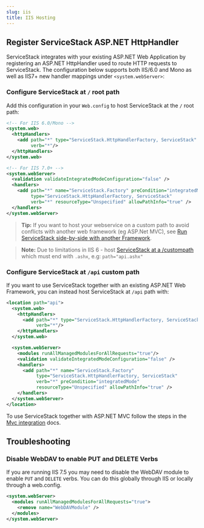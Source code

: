 ```yaml
---
slug: iis
title: IIS Hosting
---
```


## Register ServiceStack ASP.NET HttpHandler

ServiceStack integrates with your existing ASP.NET Web Application by registering an ASP.NET HttpHandler used to route HTTP requests to ServiceStack. The configuration below supports both IIS/6.0 and Mono as well as IIS7+ new handler mappings under `<system.webServer>`:

### Configure ServiceStack at `/` root path

Add this configuration in your `Web.config` to host ServiceStack at the `/` root path:

```xml
<!-- For IIS 6.0/Mono -->
<system.web>
  <httpHandlers>    
    <add path="*" type="ServiceStack.HttpHandlerFactory, ServiceStack" 
         verb="*"/>
  </httpHandlers>
</system.web>

<!-- For IIS 7.0+ -->
<system.webServer>
  <validation validateIntegratedModeConfiguration="false" />
  <handlers>
    <add path="*" name="ServiceStack.Factory" preCondition="integratedMode" 
         type="ServiceStack.HttpHandlerFactory, ServiceStack" 
         verb="*" resourceType="Unspecified" allowPathInfo="true" />
  </handlers>
</system.webServer>
```

> **Tip:** If you want to host your webservice on a custom path to avoid conflicts with another web framework (eg ASP.Net MVC), see [Run ServiceStack side-by-side with another Framework](/servicestack-side-by-side-with-another-web-framework).

> **Note:** Due to limitations in IIS 6 - host [ServiceStack at a /custompath](https://docs.servicestack.net/mvc-integration#enabling-servicestack-in-webconfig) which must end with `.ashx`, e.g: `path="api.ashx"`

### Configure ServiceStack at `/api` custom path

If you want to use ServiceStack together with an existing ASP.NET Web Framework, you can instead host ServiceStack at `/api` path with:

```xml
<location path="api">
  <system.web>
    <httpHandlers>
      <add path="*" type="ServiceStack.HttpHandlerFactory, ServiceStack" 
           verb="*"/>
    </httpHandlers>
  </system.web>

  <system.webServer>
    <modules runAllManagedModulesForAllRequests="true"/>
    <validation validateIntegratedModeConfiguration="false" />
    <handlers>
      <add path="*" name="ServiceStack.Factory" 
           type="ServiceStack.HttpHandlerFactory, ServiceStack" 
           verb="*" preCondition="integratedMode" 
           resourceType="Unspecified" allowPathInfo="true" />
    </handlers>
  </system.webServer>
</location>
```

To use ServiceStack together with ASP.NET MVC follow the steps in the [Mvc integration](/mvc-integration) docs.

## Troubleshooting

### Disable WebDAV to enable PUT and DELETE Verbs

If you are running IIS 7.5 you may need to disable the WebDAV module to enable `PUT` and `DELETE` verbs.  You can do this globally through IIS or locally through a web.config.

```xml
<system.webServer>
  <modules runAllManagedModulesForAllRequests="true">
    <remove name="WebDAVModule" />
  </modules>
</system.webServer>
```